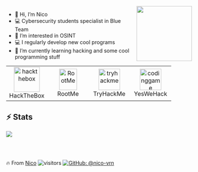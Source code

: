 <img  width="150" align="right" src="https://media.giphy.com/media/wwg1suUiTbCY8H8vIA/giphy-downsized-large.gif">

- 👋 Hi, I’m Nico
- 💻 Cybersecurity students specialist in Blue Team
- 👀 I’m interested in OSINT
- 💻 I regularly develop new cool programs
- 🌱 I’m currently learning hacking and some cool programming stuff

<table>
  <tr>
    <td align="center" width="96">
      <a href="https://app.hackthebox.com/">
        <img src="https://images.crunchbase.com/image/upload/c_lpad,f_auto,q_auto:eco,dpr_1/l72z2dydduvghanfmvgz" width="70" height="68" alt="hackthebox" />
      </a>
      <br>HackTheBox
    </td>
    <td align="center" width="96">
      <a href="https://www.root-me.org/Nico-311129">
        <img src="https://pro.root-me.org/squelettes/images/RMP_logo_blanc.png" width="48" height="58" alt="RootMe" />
      </a>
      <br>RootMe
    </td>
      <td align="center" width="96">
      <a href="https://tryhackme.com/">
        <img src="https://tryhackme-images.s3.amazonaws.com/user-avatars/af7feb2c43a2c7d5f111b98ccbd15048.png" width="58" height="58" alt="tryhackme" />
      </a>
      <br>TryHackMe
    </td>
    </td>
      <td align="center" width="96">
      <a href="https://yeswehack.com/">
        <img src="https://cdn-yeswehack.com/user/avatar/default_image" width="58" height="58" alt="codinggame" />
      </a>
      <br>YesWeHack
    </td>
    
</table>

## ⚡ Stats

<!---<img  src="https://github-readme-stats.vercel.app/api?username=nico-vrn&show_icons=true&theme=radical"/>--->

<img src="https://github-readme-stats.vercel.app/api/top-langs/?username=nico-vrn&hide=html"/>

</br></br>

🔥 From [Nico](https://github.com/nico-vrn)
![visitors](https://visitor-badge.glitch.me/badge?page_id=nico-vrn)
[![GitHub: @nico-vrn](https://img.shields.io/github/followers/nico-vrn?label=follow&style=social)](https://github.com/nico-vrn)


<!---
nico-vrn/nico-vrn is a ✨ special ✨ repository because its `README.md` (this file) appears on your GitHub profile.
You can click the Preview link to take a look at your changes.
--->
